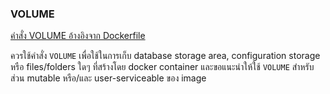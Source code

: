 ### VOLUME

[คำสั่ง VOLUME อ้างอิงจาก Dockerfile](https://docs.docker.com/engine/reference/builder/#volume)

ควรใช้คำสั่ง `VOLUME` เพื่อใช้ในการเก็บ database storage area, configuration storage หรือ files/folders ใดๆ ที่สร้างโดย docker container และขอแนะนำให้ใช้ `VOLUME` สำหรับส่วน mutable หรือ/และ user-serviceable ของ image
